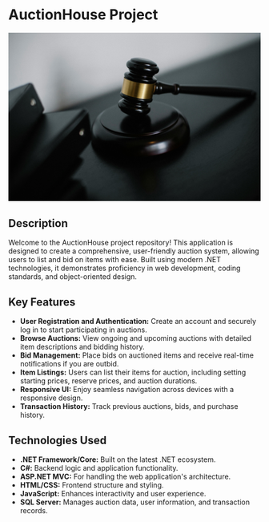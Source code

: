 # AuctionHouse Project

![auctionHouse.jpg](readmeimages/auctionHouse.jpg)

## Description

Welcome to the AuctionHouse project repository! This application is designed to create a comprehensive, user-friendly auction system, allowing users to list and bid on items with ease. Built using modern .NET technologies, it demonstrates proficiency in web development, coding standards, and object-oriented design.

## Key Features

- **User Registration and Authentication:** Create an account and securely log in to start participating in auctions.
- **Browse Auctions:** View ongoing and upcoming auctions with detailed item descriptions and bidding history.
- **Bid Management:** Place bids on auctioned items and receive real-time notifications if you are outbid.
- **Item Listings:** Users can list their items for auction, including setting starting prices, reserve prices, and auction durations.
- **Responsive UI:** Enjoy seamless navigation across devices with a responsive design.
- **Transaction History:** Track previous auctions, bids, and purchase history.

## Technologies Used

- **.NET Framework/Core:** Built on the latest .NET ecosystem.
- **C#:** Backend logic and application functionality.
- **ASP.NET MVC:** For handling the web application's architecture.
- **HTML/CSS:** Frontend structure and styling.
- **JavaScript:** Enhances interactivity and user experience.
- **SQL Server:** Manages auction data, user information, and transaction records.
